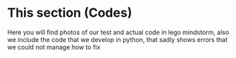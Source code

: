 # This section (Codes)
Here you will find photos of our test and actual code in lego mindstorm, also we include the code that we develop in python, that sadly shows errors that we could not manage how to fix 


<link src="Our Codes/Codigo en python blackjack.py">
